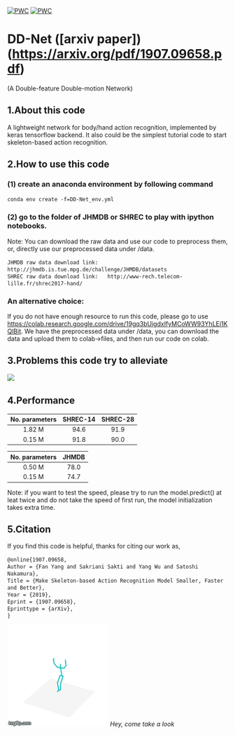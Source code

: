 [![PWC](https://img.shields.io/endpoint.svg?url=https://paperswithcode.com/badge/make-skeleton-based-action-recognition-model-1/skeleton-based-action-recognition-on-jhmdb-2d)](https://paperswithcode.com/sota/skeleton-based-action-recognition-on-jhmdb-2d?p=make-skeleton-based-action-recognition-model-1)
[![PWC](https://img.shields.io/endpoint.svg?url=https://paperswithcode.com/badge/make-skeleton-based-action-recognition-model-1/skeleton-based-action-recognition-on-shrec)](https://paperswithcode.com/sota/skeleton-based-action-recognition-on-shrec?p=make-skeleton-based-action-recognition-model-1)

# DD-Net ([arxiv paper])(https://arxiv.org/pdf/1907.09658.pdf)
(A Double-feature Double-motion Network)

## 1.About this code
A lightweight network for body/hand action recognition, implemented by keras tensorflow backend. It also could be the simplest tutorial code to start skeleton-based action recognition.

## 2.How to use this code
### (1) create an anaconda environment by following command
```
conda env create -f=DD-Net_env.yml
```
### (2) go to the folder of JHMDB or SHREC to play with ipython notebooks.
Note: You can download the raw data and use our code to preprocess them, or, directly use our preprocessed data under /data.
```
JHMDB raw data download link:   http://jhmdb.is.tue.mpg.de/challenge/JHMDB/datasets
SHREC raw data download link:   http://www-rech.telecom-lille.fr/shrec2017-hand/
```

### An alternative choice:
If you do not have enough resource to run this code, please go to use https://colab.research.google.com/drive/19gq3bUigdxIfyMCoWW93YhLEi1KQlBit. We have the preprocessed data under /data, you can download the data and upload them to colab->files, and then run our code on colab.


## 3.Problems this code try to alleviate
<img src="https://github.com/fandulu/DD-Net/blob/master/demo.png" width="500">

## 4.Performance
|No. parameters | SHREC-14 | SHREC-28 |
| :----: | :----: | :----: |
| 1.82 M | 94.6 | 91.9  |
| 0.15 M | 91.8| 90.0|

|No. parameters | JHMDB|
| :----: | :----: | 
| 0.50 M | 78.0 | 
| 0.15 M | 74.7|

Note: if you want to test the speed, please try to run the model.predict() at leat twice and do not take the speed of first run, the model initialization takes extra time.
## 5.Citation
If you find this code is helpful, thanks for citing our work as,
```
@online{1907.09658,
Author = {Fan Yang and Sakriani Sakti and Yang Wu and Satoshi Nakamura},
Title = {Make Skeleton-based Action Recognition Model Smaller, Faster and Better},
Year = {2019},
Eprint = {1907.09658},
Eprinttype = {arXiv},
}
```
![](look.gif)
*Hey, come take a look*



